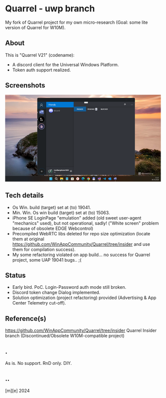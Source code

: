 # Quarrel - uwp branch
My fork of Quarrel project for my own micro-research (Goal: some lite version of Quarrel for W10M).

## About
This is "Quarrel V21" (codename):
- A discord client for the Universal Windows Platform.  
- Token auth support realized.

## Screenshots
![image](/Images/screenshot.png)


## Tech details
- Os Win. build (target) set at (to) 19041.
- Min. Win. Os win build (target) set at (to) 15063.
- iPhone SE LoginPage "emulation" added (old sweet user-agent "mechanics" used), but not operational, sadly! ("White screen" problem because of obsolete EDGE Webcontrol) 
- Precompiled WebRTC libs deleted for repo size optimization (locate them at original https://github.com/WinAppCommunity/Quarrel/tree/insider and use them for compilation success).
- My some refactoring violated on app build... no success for Quarrel project, some UAP 19041 bugs.. ;( 

## Status
- Early bird. PoC. Login-Password auth mode still broken.
- Discord token change Dialog implemented. 
- Solution optimization (project refactoring) provided (Advertising & App Center Telemetry cut-off).

## Reference(s)
https://github.com/WinAppCommunity/Quarrel/tree/insider Quarrel Insider branch (Discontinued/Obsolete W10M-compatible project)

## .
As is. No support. RnD only. DIY.

## ..
[m][e] 2024

